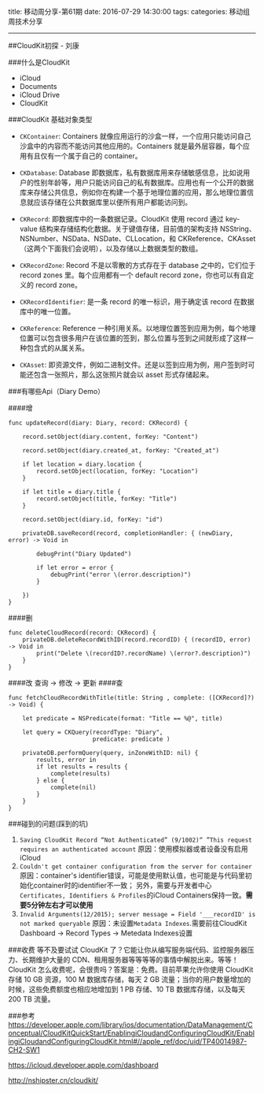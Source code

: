 title: 移动周分享-第61期
date: 2016-07-29  14:30:00
tags:
categories: 移动组周技术分享

---

##CloudKit初探 - 刘康

###什么是CloudKit
- iCloud
- Documents
- iCloud Drive
- CloudKit

###CloudKit 基础对象类型
- `CKContainer`: Containers 就像应用运行的沙盒一样，一个应用只能访问自己沙盒中的内容而不能访问其他应用的。Containers 就是最外层容器，每个应用有且仅有一个属于自己的 container。

- `CKDatabase`: Database 即数据库，私有数据库用来存储敏感信息，比如说用户的性别年龄等，用户只能访问自己的私有数据库。应用也有一个公开的数据库来存储公共信息，例如你在构建一个基于地理位置的应用，那么地理位置信息就应该存储在公共数据库里以便所有用户都能访问到。

- `CKRecord`: 即数据库中的一条数据记录。CloudKit 使用 record 通过 key-value 结构来存储结构化数据。关于键值存储，目前值的架构支持 NSString、NSNumber、NSData、NSDate、CLLocation，和 CKReference、CKAsset（这两个下面我们会说明），以及存储以上数据类型的数组。

- `CKRecordZone`: Record 不是以零散的方式存在于 database 之中的，它们位于 record zones 里。每个应用都有一个 default record zone，你也可以有自定义的 record zone。

- `CKRecordIdentifier`: 是一条 record 的唯一标识，用于确定该 record 在数据库中的唯一位置。

- `CKReference`: Reference 一种引用关系。以地理位置签到应用为例，每个地理位置可以包含很多用户在该位置的签到，那么位置与签到之间就形成了这样一种包含式的从属关系。

- `CKAsset`: 即资源文件，例如二进制文件。还是以签到应用为例，用户签到时可能还包含一张照片，那么这张照片就会以 asset 形式存储起来。

###有哪些Api（Diary Demo）

####增

```
func updateRecord(diary: Diary, record: CKRecord) {
    
    record.setObject(diary.content, forKey: "Content")
    
    record.setObject(diary.created_at, forKey: "Created_at")
    
    if let location = diary.location {
        record.setObject(location, forKey: "Location")
    }
    
    if let title = diary.title {
        record.setObject(title, forKey: "Title")
    }
    
    record.setObject(diary.id, forKey: "id")
    
    privateDB.saveRecord(record, completionHandler: { (newDiary, error) -> Void in
        
        debugPrint("Diary Updated")
        
        if let error = error {
            debugPrint("error \(error.description)")
        }
        
    })
}
```

####删

```
func deleteCloudRecord(record: CKRecord) {
    privateDB.deleteRecordWithID(record.recordID) { (recordID, error) -> Void in
        print("Delete \(recordID?.recordName) \(error?.description)")
    }
}
```

####改
查询 -> 修改 -> 更新
####查

```
func fetchCloudRecordWithTitle(title: String , complete: ([CKRecord]?) -> Void) {
    
    let predicate = NSPredicate(format: "Title == %@", title)
    
    let query = CKQuery(recordType: "Diary",
                        predicate: predicate )
    
    privateDB.performQuery(query, inZoneWithID: nil) {
        results, error in
        if let results = results {
            complete(results)
        } else {
            complete(nil)
        }
    }
}
```

###碰到的问题(踩到的坑)
1. `Saving CloudKit Record “Not Authenticated” (9/1002)“ ”This request requires an authenticated account`
原因：使用模拟器或者设备没有启用iCloud
2. `Couldn't get container configuration from the server for container`
原因：container's identifier错误，可能是使用默认值，也可能是与代码里初始化container时的identifier不一致；
另外，需要与开发者中心`Certificates, Identifiers & Profiles`的iCloud Containers保持一致。**需要5分钟左右才可以使用**
3. `Invalid Arguments(12/2015); server message = Field '___recordID' is not marked queryable`
原因：未设置`Metadata Indexes`.需要前往CloudKit Dashboard -> Record Types -> Metedata Indexes设置

###收费
等不及要试试 CloudKit 了？它能让你从编写服务端代码、监控服务器压力、长期维护大量的 CDN、租用服务器等等等等的事情中解脱出来。等等！CloudKit 怎么收费呢，会很贵吗？答案是：免费。目前苹果允许你使用 CloudKit 存储 10 GB 资源，100 M 数据库存储，每天 2 GB 流量；当你的用户数量增加的时候，这些免费额度也相应地增加到 1 PB 存储、10 TB 数据库存储，以及每天 200 TB 流量。

###参考
https://developer.apple.com/library/ios/documentation/DataManagement/Conceptual/CloudKitQuickStart/EnablingiCloudandConfiguringCloudKit/EnablingiCloudandConfiguringCloudKit.html#//apple_ref/doc/uid/TP40014987-CH2-SW1

https://icloud.developer.apple.com/dashboard

http://nshipster.cn/cloudkit/


